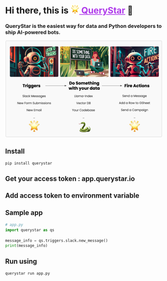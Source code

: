 # Hi there, this is <a href="https://querystar.io/" style="color: #AF3BEA;"><img src="./assets/logo.png" height="28"> QueryStar</a> 👋

### QueryStar is the easiest way for data and Python developers to ship AI-powered bots.

![How does QueryStar work?](./assets/diagram.png)

## Install

```
pip install querystar
```

## Get your access token : app.querystar.io

## Add access token to environment variable

## Sample app

```py
# app.py
import querystar as qs

message_info = qs.triggers.slack.new_message()
print(message_info)
```

## Run using

```bash
querystar run app.py
```
